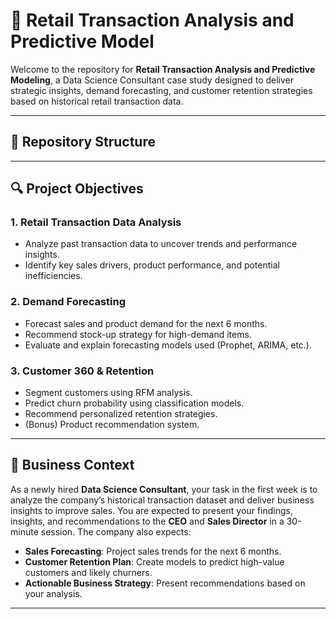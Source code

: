 # 🛒 Retail Transaction Analysis and Predictive Model

Welcome to the repository for **Retail Transaction Analysis and Predictive Modeling**, a Data Science Consultant case study designed to deliver strategic insights, demand forecasting, and customer retention strategies based on historical retail transaction data.

---

## 📁 Repository Structure


---

## 🔍 Project Objectives

### 1. Retail Transaction Data Analysis
- Analyze past transaction data to uncover trends and performance insights.
- Identify key sales drivers, product performance, and potential inefficiencies.

### 2. Demand Forecasting
- Forecast sales and product demand for the next 6 months.
- Recommend stock-up strategy for high-demand items.
- Evaluate and explain forecasting models used (Prophet, ARIMA, etc.).

### 3. Customer 360 & Retention
- Segment customers using RFM analysis.
- Predict churn probability using classification models.
- Recommend personalized retention strategies.
- (Bonus) Product recommendation system.

---

## 📄 Business Context

As a newly hired **Data Science Consultant**, your task in the first week is to analyze the company’s historical transaction dataset and deliver business insights to improve sales. You are expected to present your findings, insights, and recommendations to the **CEO** and **Sales Director** in a 30-minute session. The company also expects:

- **Sales Forecasting**: Project sales trends for the next 6 months.
- **Customer Retention Plan**: Create models to predict high-value customers and likely churners.
- **Actionable Business Strategy**: Present recommendations based on your analysis.

---
